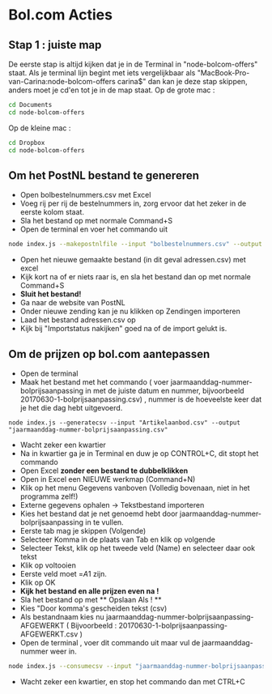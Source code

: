 # Bol.com Acties

## Stap 1 : juiste map
De eerste stap is altijd kijken dat je in de Terminal in "node-bolcom-offers" staat.
Als je terminal lijn begint met iets vergelijkbaar als "MacBook-Pro-van-Carina:node-bolcom-offers carina$" dan kan je deze stap skippen, anders moet je cd'en tot je in de map staat.
Op de grote mac : 
```sh
cd Documents
cd node-bolcom-offers
```
Op de kleine mac :
```sh
cd Dropbox
cd node-bolcom-offers
```

## Om het PostNL bestand te genereren
* Open bolbestelnummers.csv met Excel
* Voeg rij per rij de bestelnummers in, zorg ervoor dat het zeker in de eerste kolom staat.
* Sla het bestand op met normale Command+S
* Open de terminal en voer het commando uit
```sh
node index.js --makepostnlfile --input "bolbestelnummers.csv" --output "adressen.csv"
```
* Open het nieuwe gemaakte bestand (in dit geval adressen.csv) met excel
* Kijk kort na of er niets raar is, en sla het bestand dan op met normale Command+S
* **Sluit het bestand!**
* Ga naar de website van PostNL
* Onder nieuwe zending kan je nu klikken op Zendingen importeren
* Laad het bestand adressen.csv op
* Kijk bij "Importstatus nakijken" goed na of de import gelukt is.

## Om de prijzen op bol.com aantepassen
* Open de terminal 
* Maak het bestand met het commando ( voer jaarmaanddag-nummer-bolprijsaanpassing in met de juiste datum en nummer, bijvoorbeeld 20170630-1-bolprijsaanpassing.csv) , nummer is de hoeveelste keer dat je het die dag hebt uitgevoerd.
```
node index.js --generatecsv --input "Artikelaanbod.csv" --output "jaarmaanddag-nummer-bolprijsaanpassing.csv"
```
* Wacht zeker een kwartier
* Na in kwartier ga je in Terminal en duw je op CONTROL+C, dit stopt het commando
* Open Excel **zonder een bestand te dubbelklikken**
* Open in Excel een NIEUWE werkmap (Command+N)
* Klik op het menu Gegevens vanboven (Volledig bovenaan, niet in het programma zelf!)
* Externe gegevens ophalen -> Tekstbestand importeren
* Kies het bestand dat je net genoemd hebt door jaarmaanddag-nummer-bolprijsaanpassing in te vullen.
* Eerste tab mag je skippen (Volgende)
* Selecteer Komma in de plaats van Tab en klik op volgende
* Selecteer Tekst, klik op het tweede veld (Name) en selecteer daar ook tekst
* Klik op voltooien
* Eerste veld moet =$A$1 zijn.
* Klik op OK
* **Kijk het bestand en alle prijzen even na !**
* Sla het bestand op met ** Opslaan Als ! **
* Kies "Door komma's gescheiden tekst (csv)
* Als bestandnaam kies nu jaarmaanddag-nummer-bolprijsaanpassing-AFGEWERKT ( Bijvoorbeeld : 20170630-1-bolprijsaanpassing-AFGEWERKT.csv ) 
* Open de terminal , voer dit commando uit maar vul de jaarmaanddag-nummer weer in.
```sh
node index.js --consumecsv --input "jaarmaanddag-nummer-bolprijsaanpassing-AFGEWERKT.csv"
```
* Wacht zeker een kwartier, en stop het commando dan met CTRL+C
